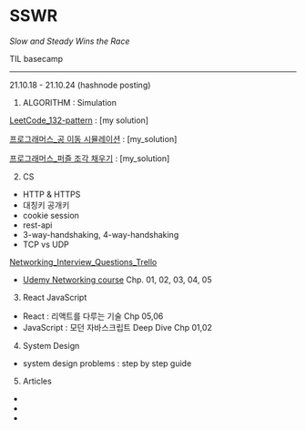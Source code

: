 # SSWR
*Slow and Steady Wins the Race*

TIL basecamp
<hr/>
21.10.18 - 21.10.24 (hashnode posting)

1. ALGORITHM : Simulation

[LeetCode_132-pattern](https://leetcode.com/problems/132-pattern/) : [my solution]

[프로그래머스_공 이동 시뮬레이션](https://programmers.co.kr/learn/courses/30/lessons/87391) : [my_solution]

[프로그래머스_퍼즐 조각 채우기](https://programmers.co.kr/learn/courses/30/lessons/84021) : [my_solution]

2. CS
 - HTTP & HTTPS
 - 대칭키 공개키
 - cookie session
 - rest-api
 - 3-way-handshaking, 4-way-handshaking
 - TCP vs UDP
 
 [Networking_Interview_Questions_Trello](https://trello.com/b/7WjG5JJG/network-interview-questions)
 - [Udemy Networking course](https://www.udemy.com/course/it-networking-fundamentals/) Chp. 01, 02, 03, 04, 05

3. React JavaScript
- React : 리액트를 다루는 기술 Chp 05,06
- JavaScript : 모던 자바스크립트 Deep Dive Chp 01,02

4. System Design
- system design problems : step by step guide

5. Articles
- []()
- []()
- []()
